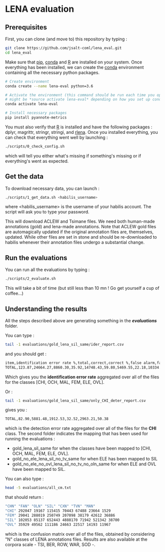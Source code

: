 # LENA evaluation

## Prerequisites

First, you can clone (and move to) this repository by typing :

```bash
git clone https://github.com/jsalt-coml/lena_eval.git
cd lena_eval
```

Make sure that [pip](https://pypi.org/project/pip/), [conda](https://docs.conda.io/en/latest/) and [R](https://www.r-project.org/) are installed on your system.
Once everything has been installed, we can create the [conda](https://docs.conda.io/en/latest/) environment containing all the necessary python packages.

```bash
# Create environment
conda create --name lena-eval python=3.6

# Activate the environment (this command should be run each time you open a new terminal !)
# might be *source activate lena-eval* depending on how you set up conda
conda activate lena-eval

# Install necessary packages
pip install pyannote-metrics
```

You must also verify that [R](https://www.r-project.org/) is installed and have the following packages : dplyr, magrittr, stringr, stringi, and [rlena](https://github.com/HomeBankCode/rlena).
Once you installed everything, you can check that everything went well by launching :

```bash
./scripts/0_check_config.sh
```

which will tell you either what's missing if something's missing or if everything's went as expected.

## Get the data

To download necessary data, you can launch :

```bash
./scripts/1_get_data.sh <habilis_username>
```

where <habilis_username> is the username of your habilis account. 
The script will ask you to type your password.

This will download ACLEW and Tsimane files. 
We need both human-made annotations (gold) and lena-made annotations.
Note that ACLEW gold files are automagically updated if the original annotation files are, themselves, updated.
While other files are set in stone and should be re-downloaded to habilis whenever their annotation files undergo a substantial change. 

## Run the evaluations

You can run all the evaluations by typing :

```bash
./scripts/2_evaluate.sh
```

This will take a bit of time (but still less than 10 mn ! Go get yourself a cup of coffee...)

## Understanding the results

All the steps described above are generating something in the _**evaluations**_ folder.

You can type : 

```bash
tail -1 evaluations/gold_lena_sil_same/ider_report.csv
```

and you should get :

```bash
item,identification error rate %,total,correct,correct %,false alarm,false alarm %,missed detection,missed detection %,confusion,confusion %
TOTAL,123.87,24664.27,8860.30,35.92,14748.43,59.80,5469.55,22.18,10334.42,41.90
```

Which gives you the **identification error rate** aggregated over all of the files for the classes [CHI, OCH, MAL, FEM, ELE, OVL].

Or : 

```bash
tail -1 evaluations/gold_lena_sil_same/only_CHI_deter_report.csv
```

gives you :

```bash
TOTAL,82.90,5881.48,1912.53,32.52,2963.21,50.38
```

which is the detection error rate aggregated over all of the files for the **CHI** class.
The second folder indicates the mapping that has been used for running the evaluations :

- gold_lena_sil_same for when the classes have been mapped to [CHI, OCH, MAL, FEM, ELE, OVL].
- gold_no_ele_lena_sil_no_tv_same for when ELE has been mapped to SIL
- gold_no_ele_no_ovl_lena_sil_no_tv_no_oln_same for when ELE and OVL have been mapped to SIL.

You can also type :

```bash
head -5 evaluations/all_cm.txt
```

that should return :

```bash
"CHN" "FAN" "OLN" "SIL" "CXN" "TVN" "MAN"
"CHI" 292047 19167 115415 70443 67488 23664 1529
"FEM" 29041 288019 250749 207098 38179 42612 36886
"SIL" 102053 85137 652443 4888170 71942 521342 38700
"OVL" 35929 49562 111186 24663 22517 14193 11967
```

which is the confusion matrix over all of the files, obtained by considering "N" classes of LENA annotations files.
Results are also available at the corpora scale - TSI, BER, ROW, WAR, SOD -.
